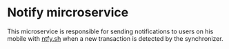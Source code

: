 # Notify mircroservice

This microservice is responsible for sending notifications to users on his mobile with [ntfy.sh](https://ntfy.sh) when a new transaction is detected by the synchronizer.